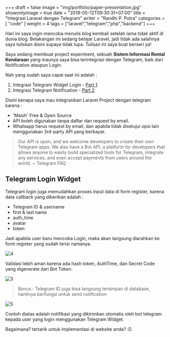 +++
draft = false
image = "img/portfolio/paper-presentation.jpg"
showonlyimage = true
date = "2019-05-12T09:30:31+07:00"
title = "Integrasi Laravel dengan Telegram"
writer = "Randhi P. Putra"
categories = [ "code" ]
weight = 4
tags = ["laravel","telegram","php","backend"]
+++

Hari ini saya ingin mencoba menulis blog kembali setelah lama tidak aktif di dunia blog. Belakangan ini sedang belajar Laravel, jadi tidak ada salahnya saya tuliskan disini supaya tidak lupa. Tulisan ini saya buat berseri ya!
<!--more-->

Saya sedang membuat project experiment, sebuah **Sistem Informasi Rental Kendaraan** yang maunya saya bisa terintegrasi dengan Telegram, baik dari Notification ataupun Login.

Nah yang sudah saya capai saat ini adalah :

1. Integrasi Telegram Widget Login - [Part 1][1]
2. Integrasi Telegram Notification - [Part 2][2]

Disini kenapa saya mau integrasikan Laravel Project dengan telegram karena :

- 'Masih' Free & Open Source
- API boleh digunakan tanpa daftar dan request by email. 
- Whatsapp harus request by email, dan apabila tidak disetujui opsi lain menggunakan 3rd-party API yang berbayar.

>Our API is open, and we welcome developers to create their own Telegram apps. We also have a Bot API, a platform for developers that allows anyone to easily build specialized tools for Telegram, integrate any services, and even accept payments from users around the world. ~ Telegram FAQ


## Telegram Login Widget

Telegram login juga memudahkan proses input data di form register, karena data callback yang diberikan adalah :

- Telegram ID & username
- first & last name
- auth_time
- avatar
- token

Jadi apabila user baru mencoba Login, maka akan langsung diarahkan ke form register yang sudah terisi namanya.




![4]

Validasi lebih aman karena ada hash token, AuthTime, dan Secret Code yang digenerate dari Bot Token.

![3]

>Bonus : Telegram ID juga bisa langsung tersimpan di database, nantinya berfungsi untuk send notification

![5]

Contoh diatas adalah notifikasi yang dikirimkan otomatis oleh bot telegram kepada user yang login menggunakan Telegram Widget.

Bagaimana? tertarik untuk implementasi di website anda? :D


[1]: ../work1
[2]: ../work2
[3]: https://core.telegram.org/file/811140314/17c1/xf4ULBL5tmE.58438/07ff5b2958ed0e7e36 "login-confirmation"
[4]: /img/upload/contoh-login.png
[5]: /img/upload/Notification-success.png